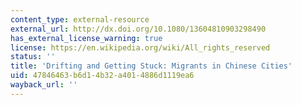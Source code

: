 ```yaml
---
content_type: external-resource
external_url: http://dx.doi.org/10.1080/13604810903298490
has_external_license_warning: true
license: https://en.wikipedia.org/wiki/All_rights_reserved
status: ''
title: 'Drifting and Getting Stuck: Migrants in Chinese Cities'
uid: 47846463-b6d1-4b32-a401-4886d1119ea6
wayback_url: ''
---
```

